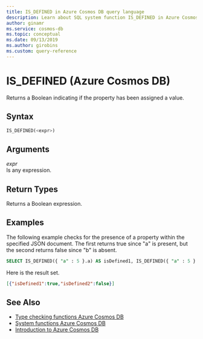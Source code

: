 ```yaml
---
title: IS_DEFINED in Azure Cosmos DB query language
description: Learn about SQL system function IS_DEFINED in Azure Cosmos DB.
author: ginamr
ms.service: cosmos-db
ms.topic: conceptual
ms.date: 09/13/2019
ms.author: girobins
ms.custom: query-reference
---
```

# IS_DEFINED (Azure Cosmos DB)
 Returns a Boolean indicating if the property has been assigned a value.  
  
## Syntax
  
```sql
IS_DEFINED(<expr>)  
```  
  
## Arguments
  
*expr*  
   Is any expression.  
  
## Return Types
  
  Returns a Boolean expression.  
  
## Examples
  
  The following example checks for the presence of a property within the specified JSON document. The first returns true since "a" is present, but the second returns false since "b" is absent.  
  
```sql
SELECT IS_DEFINED({ "a" : 5 }.a) AS isDefined1, IS_DEFINED({ "a" : 5 }.b) AS isDefined2 
```  
  
 Here is the result set.  
  
```json
[{"isDefined1":true,"isDefined2":false}]  
```  

## See Also

- [Type checking functions Azure Cosmos DB](sql-query-type-checking-functions.md)
- [System functions Azure Cosmos DB](sql-query-system-functions.md)
- [Introduction to Azure Cosmos DB](introduction.md)
